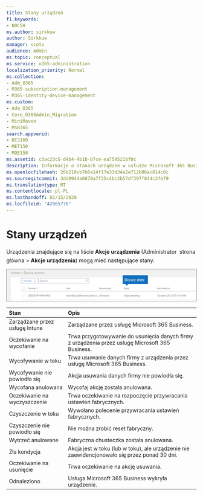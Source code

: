 ```yaml
---
title: Stany urządzeń
f1.keywords:
- NOCSH
ms.author: sirkkuw
author: Sirkkuw
manager: scotv
audience: Admin
ms.topic: conceptual
ms.service: o365-administration
localization_priority: Normal
ms.collection:
- Adm_O365
- M365-subscription-management
- M365-identity-device-management
ms.custom:
- Adm_O365
- Core_O365Admin_Migration
- MiniMaven
- MSB365
search.appverid:
- BCS160
- MET150
- MOE150
ms.assetid: c3ac23c5-d4b4-4b1b-b7ce-ea759521bf8c
description: Informacje o stanach urządzeń w usłudze Microsoft 365 Business.
ms.openlocfilehash: 26b218cb7b6a14f17e33d34a2e712b06ac814c0c
ms.sourcegitcommit: 3dd9944a6070a7f35c4bc2b57df397f844c3fe79
ms.translationtype: MT
ms.contentlocale: pl-PL
ms.lasthandoff: 02/15/2020
ms.locfileid: "42065776"
---
```

# <a name="device-states"></a>Stany urządzeń

Urządzenia znajdujące się na liście **Akcje urządzenia** (Administrator  strona główna \> **Akcje urządzenia**) mogą mieć następujące stany.
  
![In the Device actions list, you can see the Devices states.](../media/a621c47e-45d9-4e1a-beb9-c03254d40c1d.png)
  
|**Stan**|**Opis**|
|:-----|:-----|
|Zarządzane przez usługę Intune  <br/> |Zarządzane przez usługę Microsoft 365 Business.  <br/> |
|Oczekiwanie na wycofanie  <br/> |Trwa przygotowywanie do usunięcia danych firmy z urządzenia przez usługę Microsoft 365 Business.  <br/> |
|Wycofywanie w toku  <br/> |Trwa usuwanie danych firmy z urządzenia przez usługę Microsoft 365 Business.  <br/> |
|Wycofywanie nie powiodło się  <br/> | Akcja usuwania danych firmy nie powiodła się.  <br/> |
|Wycofana anulowana  <br/> |Wycofaj akcję została anulowana.  <br/> |
|Oczekiwanie na wyczyszczenie  <br/> |Trwa oczekiwanie na rozpoczęcie przywracania ustawień fabrycznych.  <br/> |
|Czyszczenie w toku  <br/> |Wywołano polecenie przywracania ustawień fabrycznych.  <br/> |
|Czyszczenie nie powiodło się  <br/> |Nie można zrobić reset fabryczny.  <br/> |
|Wytrzeć anulowane  <br/> |Fabryczna chusteczka została anulowana.  <br/> |
|Zła kondycja  <br/> |Akcja jest w toku (lub w toku), ale urządzenie nie zaewidencjonowało się przez ponad 30 dni.  <br/> |
|Oczekiwanie na usunięcie  <br/> |Trwa oczekiwanie na akcję usuwania.  <br/> |
|Odnaleziono  <br/> |Usługa Microsoft 365 Business wykryła urządzenie.  <br/> |
   

